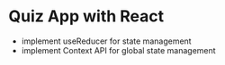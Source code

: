 # Quiz App with React

- implement useReducer for state management
- implement Context API for global state management
